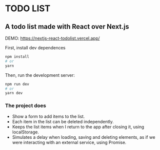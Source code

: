 
# TODO LIST
## A todo list made with React over Next.js

DEMO: https://nextjs-react-todolist.vercel.app/

First, install dev dependences

```bash
npm install
# or
yarn
```

Then, run the development server:

```bash
npm run dev
# or
yarn dev
```

### The project does
* Show a form to add items to the list.
* Each item in the list can be deleted independently.
* Keeps the list items when I return to the app after closing it, using localStorage.
* Simulates a delay when loading, saving and deleting elements, as if we were interacting with an external service, using Promise. 
